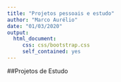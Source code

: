 ```yaml
---
title: "Projetos pessoais e estudo"
author: "Marco Aurélio"
date: "01/03/2020"
output: 
  html_document:
     css: css/bootstrap.css
     self_contained: yes
---
```

##Projetos de Estudo 
